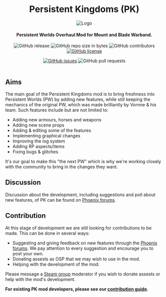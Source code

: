 <div align="center">

# Persistent Kingdoms (PK)
![Logo](http://media.moddb.com/images/articles/1/250/249910/auto/Asset_20.png)
#### Persistent Worlds Overhaul Mod for Mount and Blade Warband.

![GitHub release](https://img.shields.io/github/release/SmartPhoenix/Persistent-Kingdoms.svg?style=flat-square)
![GitHub repo size in bytes](https://img.shields.io/github/repo-size/SmartPhoenix/Persistent-Kingdoms.svg?style=flat-square)
![GitHub contributors](https://img.shields.io/github/contributors/SmartPhoenix/Persistent-Kingdoms.svg?style=flat-square)
[![GitHub license](https://img.shields.io/github/license/SmartPhoenix/Persistent-Kingdoms.svg?style=flat-square)](https://github.com/SmartPhoenix/Persistent-Kingdoms/blob/master/LICENSE.txt)

[![GitHub issues](https://img.shields.io/github/issues/SmartPhoenix/Persistent-Kingdoms.svg?style=flat-square)](https://github.com/SmartPhoenix/Persistent-Kingdoms/issues)
![GitHub pull requests](https://img.shields.io/github/issues-pr-raw/SmartPhoenix/Persistent-Kingdoms.svg?style=flat-square)
<br><br>
</div>

## Aims
The main goal of the Persistent Kingdoms mod is to bring freshness into Persistent Worlds (PW) by adding new features, while still keeping the mechanics of the original PW, which was made brilliantly by Vornne & his team. Such features include but are not limited to:

- Adding new armours, horses and weapons
- Adding new scene props
- Adding & editing some of the features
- Implementing graphical changes
- Improving the log system
- Adding RP aspects/items
- Fixing bugs & glitches

It's our goal to make this "the next PW" which is why we're working closely with the community to bring in the changes they want.

## Discussion
Discussion about the development, including suggestions and poll about new features, of PK can be found on [Phoenix forums](http://pw-phoenix.com/forum/index.php?/forum/173-mb-warband-persistent-kingdoms-development/).

## Contribution
At this stage of development we are still looking for contributions to be made. This can be done in several ways:
- Suggesting and giving feedback on new features through the [Phoenix forums](http://pw-phoenix.com/forum/index.php?/forum/173-mb-warband-persistent-kingdoms-development/). We pay attention to every suggestion and encourage you to post your own.
- Donating assests as OSP that we may wish to use in the mod.
- Helping with the development of the mod.

Please message a [Steam group](https://steamcommunity.com/groups/persistent-kingdoms) moderator if you wish to donate assests or help with the mod's development.

**For existing PK mod developers, please see our [contribution guide](https://github.com/SmartPhoenix/Persistent-Kingdoms/wiki/How-to-contribute%3F).**

